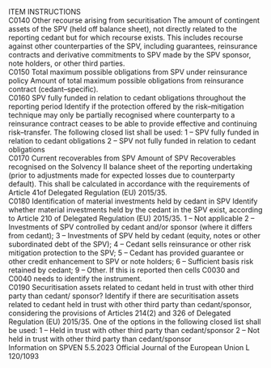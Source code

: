  
ITEM  INSTRUCTIONS  
C0140  Other recourse arising from 
securitisation  The amount of contingent assets of the SPV (held off balance sheet), not directly 
related to the reporting cedant but for which recourse exists. This includes 
recourse against other counterparties of the SPV, including guarantees, reinsurance 
contracts and derivative commitments to SPV made by the SPV sponsor, note 
holders, or other third parties.  
C0150  Total maximum possible 
obligations from SPV under 
reinsurance policy  Amount of total maximum possible obligations from reinsurance contract 
(cedant–specific).  
C0160  SPV fully funded in relation to 
cedant obligations throughout 
the reporting period  Identify if the protection offered by the risk–mitigation technique may only be 
partially recognised where counterparty to a reinsurance contract ceases to be able 
to provide effective and continuing risk–transfer. The following closed list shall be 
used: 
1 – SPV fully funded in relation to cedant obligations 
2 – SPV not fully funded in relation to cedant obligations  
C0170  Current recoverables from SPV  Amount of SPV Recoverables recognised on the Solvency II balance sheet of the 
reporting undertaking (prior to adjustments made for expected losses due to 
counterparty default). This shall be calculated in accordance with the requirements 
of Article 41of Delegated Regulation (EU) 2015/35.  
C0180  Identification of material 
investments held by cedant in 
SPV  Identify whether material investments held by the cedant in the SPV exist, 
according to Article 210 of Delegated Regulation (EU) 2015/35. 
1 – Not applicable 
2 – Investments of SPV controlled by cedant and/or sponsor (where it differs from 
cedant); 
3 – Investments of SPV held by cedant (equity, notes or other subordinated debt 
of the SPV); 
4 – Cedant sells reinsurance or other risk mitigation protection to the SPV; 
5 – Cedant has provided guarantee or other credit enhancement to SPV or note 
holders; 
6 – Sufficient basis risk retained by cedant; 
9 – Other. 
If this is reported then cells C0030 and C0040 needs to identify the instrument.  
C0190  Securitisation assets related to 
cedant held in trust with other 
third party than cedant/ 
sponsor?  Identify if there are securitisation assets related to cedant held in trust with other 
third party than cedant/sponsor, considering the provisions of Articles 214(2) and 
326 of Delegated Regulation (EU) 2015/35. One of the options in the following 
closed list shall be used: 
1 – Held in trust with other third party than cedant/sponsor 
2 – Not held in trust with other third party than cedant/sponsor  
Information on 
SPVEN  5.5.2023 Official Journal of the European Union L 120/1093